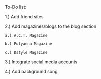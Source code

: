To-Do list:

1.) Add friend sites

2.) Add magazines/blogs to the blog section

    a.) A.C.T. Magazine

    b.) Polyanna Magazine

    c.) Dstyle Magazine

3.) Integrate social media accounts

4.) Add background song
